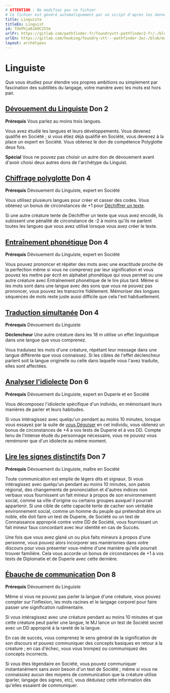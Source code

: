 ```yaml
---
# ATTENTION : Ne modifiez pas ce fichier
# Ce fichier est généré automatiquement par un script d'après les données du module Foundry VTT officiel et de sa traduction
title: Linguiste
titleEn: Linguist
id: TdoPhja8JA9C2Itm
urlFr: https://gitlab.com/pathfinder-fr/foundryvtt-pathfinder2-fr/-/blob/master/data/archetypes/TdoPhja8JA9C2Itm.htm
urlEn: https://gitlab.com/hooking/foundry-vtt---pathfinder-2e/-/blob/master/packs/data/archetypes.db/linguist.json
layout: archétypes
---
```

# Linguiste

Que vous étudiez pour étendre vos propres ambitions ou simplement par fascination des subtilités du langage, votre manière avec les mots est hors pair.

## [Dévouement du Linguiste](../dons/dévouement-du-linguiste.md) Don 2

**Prérequis** Vous parlez au moins trois langues.

Vous avez étudié les langues et leurs développements. Vous devenez qualifié en Société ; si vous étiez déjà qualifié en Société, vous devenez à la place un expert en Société. Vous obtenez le don de compétence <a class="entity-link" data-pack="pf2e.feats-srd" data-id="P9HCz0uR6xPHuw72" draggable="true">Polyglotte</a> deux fois.

**Spécial** Vous ne pouvez pas choisir un autre don de dévouement avant d'avoir choisi deux autres dons de l'archétype du Linguist.

## [Chiffrage polyglotte](../dons/chiffrage-polyglotte.md) Don 4

**Prérequis** Dévouement du Linguiste, expert en Société

Vous utilisez plusieurs langues pour créer et casser des codes. Vous obtenez un bonus de circonstances de +1 pour [Déchiffrer un texte](../actions/déchiffrer-un-texte.md).

Si une autre créature tente de Déchiffrer un texte que vous avez encodé, ils subissent une pénalité de circonstance de -2 à moins qu'ils ne parlent toutes les langues que vous avez utilisé lorsque vous avez créer le texte.

## [Entraînement phonétique](../dons/entraînement-phonétique.md) Don 4

**Prérequis** Dévouement du Linguiste, expert en Société

Vous pouvez prononcer et répéter des mots avec une exactitude proche de la perfection même si vous ne comprenez par leur signification et vous pouvez les mettre par écrit en alphabet phonétique qui vous permet ou une autre créature avec Entraînement phonétique de le lire plus tard. Même si les mots sont dans une langue avec des sons que vous ne pouvez pas prononcer, vous pouvez les transcrire fidèlement. Mémoriser des longues séquences de mots reste juste aussi difficile que cela l'est habituellement.

## [Traduction simultanée](../dons/traduction-simultanée.md) Don 4

**Prérequis** Dévouement du Linguiste

**Déclencheur** Une autre créature dans les 18 m utilise un effet linguistique dans une langue que vous comprenez.

Vous traduisez les mots d'une créature, répétant leur message dans une langue différente que vous connaissez. Si les cibles de l'effet déclencheur parlent soit la langue originelle ou celle dans laquelle vous l'avez traduite, elles sont affectées.

## [Analyser l'idiolecte](../dons/analyser-l-idiolecte.md) Don 6

**Prérequis** Dévouement du Linguiste, expert en Duperie et en Société

Vous décomposez l'idiolecte spécifique d'un individu, en mémorisant leurs manières de parler et leurs habitudes.

Si vous intéragissez avec quelqu'un pendant au moins 10 minutes, lorsque vous essayez par la suite de [vous Déguiser](../actions/se-déguiser.md) en cet individu, vous obtenez un bonus de circonstances de +4 a vos tests de Duperie et à vos DD. Compte tenu de l'intense étude du personnage nécessaire, vous ne pouvez vous remémorer que d'un idiolecte au même moment.

## [Lire les signes distinctifs](../dons/lire-les-signes-distinctifs.md) Don 7

**Prérequis** Dévouement du Linguiste, maître en Société

Toute communication est emplie de légers dits et signaux. Si vous intéragissez avec quelqu'un pendant au moins 10 minutes, son patois régional, des changements de prononciation et d'autres indices non verbaux vous fournissent un fait mineur à propos de son environnement social, comme sa ville d'origine ou certains groupes auxquel il pourrait appartenir. Si une cible de cette capacité tente de cacher son véritable environnement social, comme un homme du peuple qui prétendrait être un noble, elle doit faire un test de Duperie, de Société ou un test de Connaissance approprié contre votre DD de Société, vous fournissant un fait mineur faux concordant avec leur identité en cas de Succès.

Une fois que vous avez glané un ou plus faits mineurs à propos d'une personne, vous pouvez alors incorporer ses maniérismes dans votre discours pour vous présenter vous-même d'une manière qu'elle pourrait trouver familière. Cela vous accorde un bonus de circonstances de +1 à vos tests de Diplomatie et de Duperie avec cette dernière.

## [Ébauche de communication](../dons/ébauche-de-communication.md) Don 8

**Prérequis** Dévouement du Linguiste

Même si vous ne pouvez pas parler la langue d'une créature, vous pouvez compter sur l'inflexion, les mots racines et le langage corporel pour faire passer une signification rudimentaire.

Si vous intéragissez avec une créature pendant au moins 10 minutes et que cette créature peut parler une langue, le MJ lance un test de Société secret avec un DD approprié à la rareté de la langue.

En cas de succès, vous comprenez le sens général de la signification de son discours et pouvez communiquer des concepts basiques en retour à la créature ; en cas d'échec, vous vous trompez ou communiquez des concepts incorrects.

Si vous êtes légendaire en Société, vous pouvez communiquer instantanément sans avoir besoin d'un test de Société ; même si vous ne connaissiez aucun des moyens de communication que la créature utilise (parler, langage des signes, etc), vous déduisez cette information dès qu'elles essaient de communiquer.
